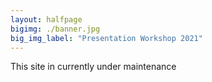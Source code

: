 ```yaml
---
layout: halfpage
bigimg: ./banner.jpg
big_img_label: "Presentation Workshop 2021"
---
```


This site in currently under maintenance
